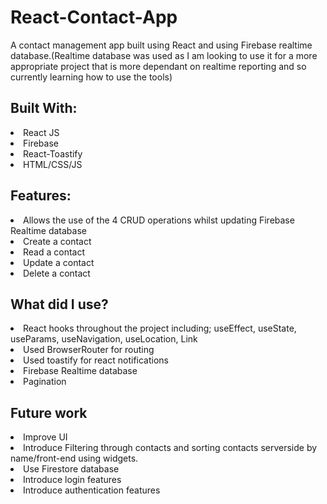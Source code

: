 # React-Contact-App
A contact management app built using React and using Firebase realtime database.(Realtime database was used as I am looking to use it for a more appropriate project that is more dependant on realtime reporting and so currently learning how to use the tools)

<h2>Built With:</h2>
<li>React JS</li>
<li>Firebase</li>
<li>React-Toastify</li>
<li>HTML/CSS/JS</li>

<h2>Features:</h2>
<li>Allows the use of the 4 CRUD operations whilst updating Firebase Realtime database</li>
<li>Create a contact</li>
<li>Read a contact</li>
<li>Update a contact</li>
<li>Delete a contact</li>

<h2>What did I use?</h2>
<li>React hooks throughout the project including; useEffect, useState, useParams, useNavigation, useLocation, Link</li>
<li>Used BrowserRouter for routing</li>
<li>Used toastify for react notifications</li>
<li>Firebase Realtime database</li>
<li>Pagination</li>

<h2>Future work</h2>
<li>Improve UI</li>
<li>Introduce Filtering through contacts and sorting contacts serverside by name/front-end using widgets.</li>
<li>Use Firestore database</li>
<li>Introduce login features</li>
<li>Introduce authentication features</li>
